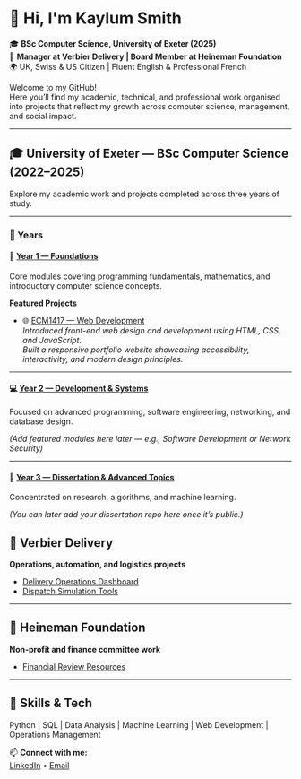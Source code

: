 # 👋 Hi, I'm Kaylum Smith  

🎓 **BSc Computer Science, University of Exeter (2025)**  
💼 **Manager at Verbier Delivery | Board Member at Heineman Foundation**  
🌍 UK, Swiss & US Citizen | Fluent English & Professional French  

Welcome to my GitHub!  
Here you’ll find my academic, technical, and professional work organised into projects that reflect my growth across computer science, management, and social impact.


---


## 🎓 University of Exeter — BSc Computer Science (2022–2025)

Explore my academic work and projects completed across three years of study.

---

### 📘 Years

#### 🧩 [Year 1 — Foundations](https://github.com/kaylum1/university-of-exeter/tree/main/year-1)
Core modules covering programming fundamentals, mathematics, and introductory computer science concepts.

**Featured Projects**
- 🌐 [ECM1417 — Web Development](https://github.com/kaylum1/ECM1417-Web-Development)  
  *Introduced front-end web design and development using HTML, CSS, and JavaScript.  
  Built a responsive portfolio website showcasing accessibility, interactivity, and modern design principles.*

---

#### 💻 [Year 2 — Development & Systems](https://github.com/kaylum1/university-of-exeter/tree/main/year-2)
Focused on advanced programming, software engineering, networking, and database design.

*(Add featured modules here later — e.g., Software Development or Network Security)*

---

#### 🧠 [Year 3 — Dissertation & Advanced Topics](https://github.com/kaylum1/university-of-exeter/tree/main/year-3)
Concentrated on research, algorithms, and machine learning.

*(You can later add your dissertation repo here once it’s public.)*



## 🚚 Verbier Delivery
**Operations, automation, and logistics projects**  
- [Delivery Operations Dashboard](https://github.com/kaylum1/verbier-delivery)  
- [Dispatch Simulation Tools](https://github.com/kaylum1/dispatch-sim)  

---

## 💼 Heineman Foundation
**Non-profit and finance committee work**  
- [Financial Review Resources](https://github.com/kaylum1/heineman-foundation)  

---

## 🧠 Skills & Tech
Python | SQL | Data Analysis | Machine Learning | Web Development | Operations Management

📫 **Connect with me:**  
[LinkedIn](#) • [Email](#)
